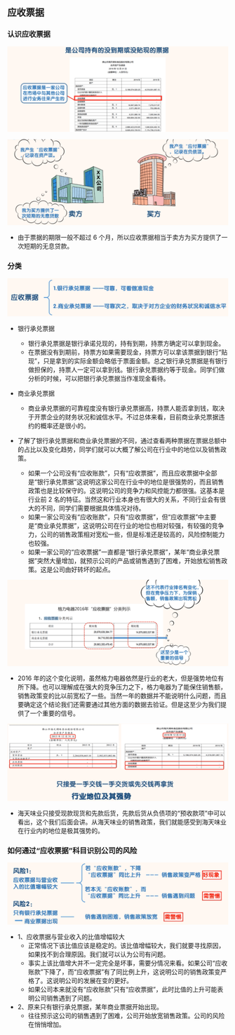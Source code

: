 ## 应收票据

### 认识应收票据

![image-20220505102651713](images/image-20220505102651713.png)

![image-20220505102736237](images/image-20220505102736237.png)

- 由于票据的期限一般不超过 6 个月，所以应收票据相当于卖方为买方提供了一次短期的无息贷款。

### 分类

![image-20220505102822222](images/image-20220505102822222.png)

- 银行承兑票据
  - 银行承兑票据是银行承诺兑现的，持有到期，持票方确定可以拿到现金。
  - 在票据没有到期前，持票方如果需要现金，持票方可以拿该票据到银行“贴现”，只是拿到的实际金额会略低于票面金额。总之银行承兑票据是有银行做担保的，持票人一定可以拿到钱。银行承兑票据约等于现金。同学们做分析的时候，可以把银行承兑票据当作准现金看待。
- 商业承兑票据
  - 商业承兑票据的可靠程度没有银行承兑票据高，持票人能否拿到钱，取决于开票企业的财务状况和诚信水平。不过总体来看，目前商业承兑票据违约的概率还是很小的。

- 了解了银行承兑票据和商业承兑票据的不同，通过查看两种票据在票据总额中的占比以及变化趋势，同学们就可以大概了解公司在行业中的地位以及销售政策。
  - 如果一个公司没有“应收账款”，只有“应收票据”，而且应收票据中全部是“银行承兑票据”这说明这家公司在行业中的地位是很强势的，而且销售政策也是比较保守的。这说明公司的竞争力和风控能力都很强。这基本是行业前 2 名的特征。当然这和行业本身也有很大的关系，不同行业会有很大的不同，同学们需要根据具体情况对待。
  - 如果一家公司没有“应收账款”，只有“应收票据”，但“应收票据”中主要是“商业承兑票据”，这说明公司在行业的地位也相对较强，有较强的竞争力，公司的销售政策相对宽松一些，但是标准还是较高的，风险控制能力也较强。
  - 如果一家公司的“应收票据”一直都是“银行承兑票据”，某年“商业承兑票据”突然大量增加，就预示公司的产品或销售遇到了困难，开始放松销售政策。这是公司由好转坏的起点。


<img src="images/image-20220505103131578.png" alt="image-20220505103131578" style="zoom:50%;" />

- 2016 年的这个变化说明，虽然格力电器依然是行业的老大，但是强势地位有所下降。也可以理解成在强大的竞争压力之下，格力电器为了能保住销售额，销售政策变的比以前宽松了一些。当然一年的数据并不能说明什么问题，而且要确定这个结论我们还需要通过其他方面的数据去验证。但是这至少为我们提供了一个重要的信号。

![image-20220505103209261](images/image-20220505103209261.png)

- 海天味业只接受现款现货和先款后货，先款后货从负债项的“预收款项”中可以看出，这个我们后面会讲。从海天味业的销售政策，我们就能感受到海天味业在行业内的地位是极其强势的。

### 如何通过“应收票据”科目识别公司的风险

![image-20220505103358300](images/image-20220505103358300.png)

- 1、应收票据与营业收入的比值增幅较大
  - 正常情况下该比值应该是稳定的。该比值增幅较大，我们就要寻找原因，如果找不到合理原因。我们就可以认为公司有问题。
  -  事实上该比值增大并不一定完全是坏事，需要分情况来看。如果公司“应收账款”下降了，而“应收票据”有了同比例上升，这说明公司的销售政策变严格了。这说明公司的发展在变的更好。
  - 如果公司本来就没有“应收账款”只有“应收票据”，此时比值的上升可能表明公司销售遇到了问题。
- 2、原来只有银行承兑票据，某年商业票据开始出现。
  - 往往预示这公司的销售遇到了困难，公司开始放宽销售政策。公司的风险在悄悄增加。